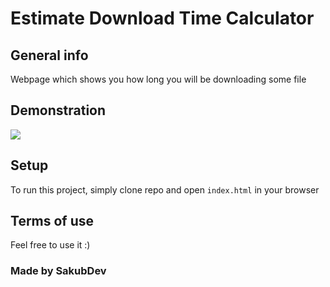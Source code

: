 # Estimate Download Time Calculator

## General info
Webpage which shows you how long you will be downloading some file

## Demonstration
![](https://imgur.com/6hHBLZ6.png)

## Setup
To run this project, simply clone repo and open `index.html` in your browser

## Terms of use

Feel free to use it :)
### Made by SakubDev